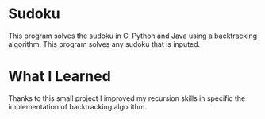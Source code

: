 # Sudoku
This program solves the sudoku in C, Python and Java using a backtracking algorithm.
This program solves any sudoku that is inputed.

# What I Learned
Thanks to this small project I improved my recursion skills in specific the implementation of backtracking algorithm.
